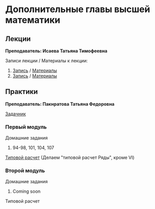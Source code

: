 # Дополнительные главы высшей математики

## Лекции

**Преподаватель: Исаева Татьяна Тимофеевна**

Записи лекции / Материалы к лекции:

1. [Запись](https://youtu.be/MbRg1tHSesI) / [Материалы]()
2. [Запись](https://youtu.be/-CRVyKbM8Y4) / [Материалы](https://niuitmo-my.sharepoint.com/personal/i_ser_i_niuitmo_ru/Documents/ITMO.ARCHIVE/3_Semester/Math/2_Lecture.pdf)

## Практики

**Преподаватель: Пакнратова Татьяна Федоровна**

[Задачник](https://drive.google.com/file/d/1-EqihpTfL0y6zdUEH0aPykguzkiKWxlg/view)

### Первый модуль

Домашние задания

1. 94-98, 101, 104, 107

[Типовой расчет](https://drive.google.com/file/d/1LuFsD7bo1E09GaP--6uXxE0aln7AV8KM/view?usp=sharing) (Делаем  "типовой расчет Ряды", кроме VI)

### Второй модуль

Домашние задания

1. Coming soon

Типовой расчет